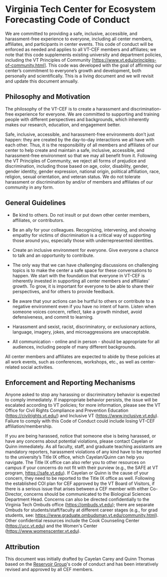 # Virginia Tech Center for Ecosystem Forecasting Code of Conduct


We are committed to providing a safe, inclusive, accessible, and harassment-free experience to everyone, including all center members, affiliates, and participants in center events. This code of conduct will be enforced as needed and applies to all VT-CEF members and affiliates; we note that this code supplements existing university and department policies, including the VT Principles of Community [https://www.vt.edu/principles-of-community.html]. This code was developed with the goal of affirming our center’s commitment to everyone’s growth and development, both personally and scientifically. This is a living document and we will revisit and update this document annually.

## Philosophy and Motivation

The philosophy of the VT-CEF is to create a harassment and discrimination-free experience for everyone. We are committed to supporting and training people with different perspectives and backgrounds, which inherently makes our research, education, and engagement better. 

Safe, inclusive, accessible, and harassment-free environments don’t just happen: they are created by the day-to-day interactions we all have with each other. Thus, it is the responsibility of all members and affiliates of our center to help create and maintain a safe, inclusive, accessible, and harassment-free environment so that we may all benefit from it. Following the VT Principles of Community, we reject all forms of prejudice and discrimination, including those based on age, color, disability, gender, gender identity, gender expression, national origin, political affiliation, race, religion, sexual orientation, and veteran status. We do not tolerate harassment or discrimination by and/or of members and affiliates of our community in any form.

## General Guidelines
* Be kind to others. Do not insult or put down other center members, affiliates, or contributors.

* Be an ally for your colleagues. Recognizing, intervening, and showing empathy for victims of discrimination is a critical way of supporting those around you, especially those with underrepresented identities.

* Create an inclusive environment for everyone. Give everyone a chance to talk and an opportunity to contribute.

* The only way that we can have challenging discussions on challenging topics is to make the center a safe space for these conversations to happen. We start with the foundation that everyone in VT-CEF is inherently invested in supporting all center members and affiliates’ growth. To grow, it is important for everyone to be able to share their perspectives, and for others to provide feedback.

* Be aware that your actions can be hurtful to others or contribute to a negative environment even if you have no intent of harm. Listen when someone voices concern, reflect, take a growth mindset, avoid defensiveness, and commit to learning.

* Harassment and sexist, racist, discriminatory, or exclusionary actions, language, imagery, jokes, and microaggressions are unacceptable.

* All communication - online and in person - should be appropriate for all audiences, including people of many different backgrounds. 

All center members and affiliates are expected to abide by these policies at all work events, such as conferences, workshops, etc., as well as center-related social activities.

## Enforcement and Reporting Mechanisms

Anyone asked to stop any harassing or discriminatory behavior is expected to comply immediately. If inappropriate behavior persists, the issue will be escalated according to VT policies; for more information, please see the VT Office for Civil Rights Compliance and Prevention Education (https://civilrights.vt.edu/) and Inclusive VT (https://www.inclusive.vt.edu). Failure to comply with this Code of Conduct could include losing VT-CEF affiliation/membership.

If you are being harassed, notice that someone else is being harassed, or have any concerns about potential violations, please contact Cayelan or Quinn immediately. As all faculty, staff, and graduate teaching assistants are mandatory reporters, harassment violations of any kind have to be reported to the university’s Title IX office, which Cayelan/Quinn can help you navigate. The Title IX office can also refer you to other resources on campus if your concerns do not fit with their purview (e.g., the SAFE at VT program, https://safe.vt.edu). If Cayelan or Quinn is the cause of your concern, they need to be reported to the Title IX office as well. Following the established COI plan for CEF approved by the VT Board of Visitors, if there is a serious issue that arises between a CEF member with either Co-Director, concerns should be communicated to the Biological Sciences Department Head. Concerns can also be directed confidentially to the Virginia Tech Ombuds office (https://ombuds.vt.edu); there are separate Ombuds for students/staff/faculty at different career stages (e.g., for grad students, see: https://www.graduate.ombudsman.vt.edu/community.html). Other confidential resources include the Cook Counseling Center (https://ucc.vt.edu) and the Women's Center (https://www.womenscenter.vt.edu).  

## Attribution

This document was initially drafted by Cayelan Carey and Quinn Thomas based on the [Reservoir Group](https://github.com/CareyLabVT/LabDocuments/blob/master/docs/LabCodeOfConduct.md)'s code of conduct and has been interatively revised and approved by all CEF members.

